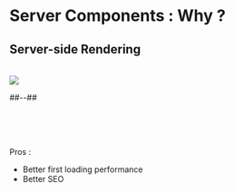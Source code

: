 <!-- .slide: class="two-column with-code " -->

# Server Components : Why ?

## Server-side Rendering

<br/>

<img src="./assets/images/03-server-components/ssr-workflow-schema.png" class="03-ssr-workflow" />

##--##

<br/>
<br/>
<br/>

Pros :

- Better first loading performance
- Better SEO
